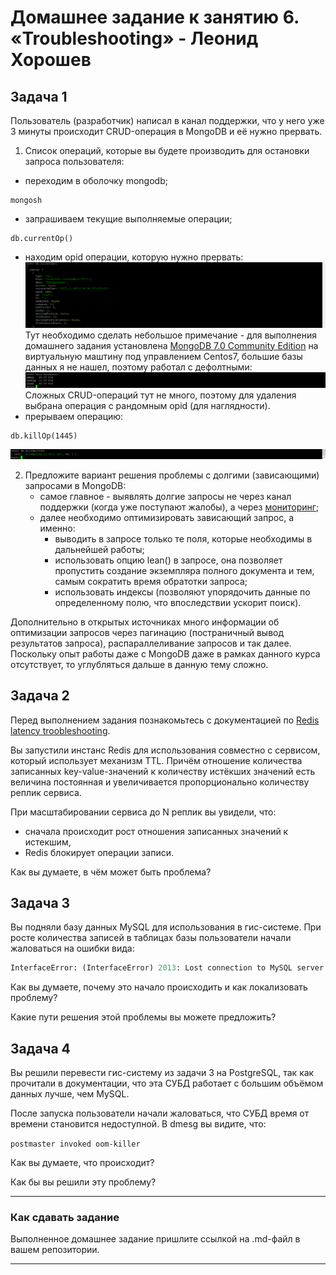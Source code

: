 # Домашнее задание к занятию 6. «Troubleshooting» - Леонид Хорошев

## Задача 1

Пользователь (разработчик) написал в канал поддержки, что у него уже 3 минуты происходит CRUD-операция в MongoDB и её 
нужно прервать. 

1. Cписок операций, которые вы будете производить для остановки запроса пользователя:
- переходим в оболочку mongodb;
```
mongosh
```
- запрашиваем текущие выполняемые операции;
```
db.currentOp()
```
- находим opid операции, которую нужно прервать:
![Alt text](https://github.com/LeonidKhoroshev/bd-dev-homeworks/blob/main/06-db-06-troobleshooting/trsh/trsh1.png)
Тут необходимо сделать небольшое примечание - для выполнения домашнего задания установлена [MongoDB 7.0 Community Edition](https://www.mongodb.com/docs/manual/tutorial/install-mongodb-on-red-hat/) на виртуальную маштину под управлением Centos7, большие базы данных я не нашел, поэтому работал с дефолтными:
![Alt text](https://github.com/LeonidKhoroshev/bd-dev-homeworks/blob/main/06-db-06-troobleshooting/trsh/trsh2.png) Сложных CRUD-операций тут не много, поэтому для удаления выбрана операция с рандомным opid (для наглядности).
- прерываем операцию:
```
db.killOp(1445)
```
![Alt text](https://github.com/LeonidKhoroshev/bd-dev-homeworks/blob/main/06-db-06-troobleshooting/trsh/trsh3.png) 

2. Предложите вариант решения проблемы с долгими (зависающими) запросами в MongoDB:
   - самое главное - выявлять долгие запросы не через канал поддержки (когда уже поступают жалобы), а через [мониторинг](https://www.mongodb.com/docs/manual/administration/monitoring/);
   - далее необходимо оптимизировать зависающий запрос, а именно:
     - выводить в запросе только те поля, которые необходимы в дальнейшей работы;
     - использовать опцию lean() в запросе, она позволяет пропустить создание экземпляра полного документа и тем, самым сократить время обратотки запроса;
     - использовать индексы (позволяют упорядочить данные по определенному полю, что впоследствии ускорит поиск).

Дополнительно в открытых источниках много информации об оптимизации запросов через пагинацию (постраничный вывод результатов запроса), распараллеливание запросов и так далее. Поскольку опыт работы даже с MongoDB даже в рамках данного курса отсутствует, то углубляться дальше в данную тему сложно.
   


## Задача 2

Перед выполнением задания познакомьтесь с документацией по [Redis latency troobleshooting](https://redis.io/topics/latency).

Вы запустили инстанс Redis для использования совместно с сервисом, который использует механизм TTL. 
Причём отношение количества записанных key-value-значений к количеству истёкших значений есть величина постоянная и
увеличивается пропорционально количеству реплик сервиса. 

При масштабировании сервиса до N реплик вы увидели, что:

- сначала происходит рост отношения записанных значений к истекшим,
- Redis блокирует операции записи.

Как вы думаете, в чём может быть проблема?
 
## Задача 3

Вы подняли базу данных MySQL для использования в гис-системе. При росте количества записей в таблицах базы
пользователи начали жаловаться на ошибки вида:
```python
InterfaceError: (InterfaceError) 2013: Lost connection to MySQL server during query u'SELECT..... '
```

Как вы думаете, почему это начало происходить и как локализовать проблему?

Какие пути решения этой проблемы вы можете предложить?

## Задача 4


Вы решили перевести гис-систему из задачи 3 на PostgreSQL, так как прочитали в документации, что эта СУБД работает с 
большим объёмом данных лучше, чем MySQL.

После запуска пользователи начали жаловаться, что СУБД время от времени становится недоступной. В dmesg вы видите, что:

`postmaster invoked oom-killer`

Как вы думаете, что происходит?

Как бы вы решили эту проблему?

---

### Как cдавать задание

Выполненное домашнее задание пришлите ссылкой на .md-файл в вашем репозитории.

---

